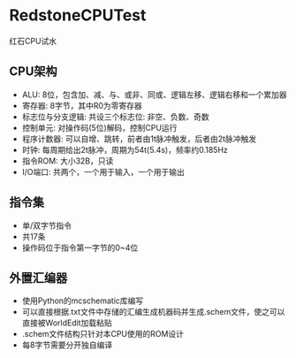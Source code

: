 # RedstoneCPUTest
红石CPU试水

## CPU架构
+ ALU: 8位，包含加、减、与、或非、同或、逻辑左移、逻辑右移和一个累加器
+ 寄存器: 8字节，其中R0为零寄存器
+ 标志位与分支逻辑: 共设三个标志位: 非空、负数、奇数
+ 控制单元: 对操作码(5位)解码，控制CPU运行
+ 程序计数器: 可以自增、跳转，前者由1t脉冲触发，后者由2t脉冲触发
+ 时钟: 每周期给出2t脉冲，周期为54t(5.4s)，频率约0.185Hz
+ 指令ROM: 大小32B，只读
+ I/O端口: 共两个，一个用于输入，一个用于输出

## 指令集
+ 单/双字节指令
+ 共17条
+ 操作码位于指令第一字节的0~4位

## 外置汇编器
+ 使用Python的mcschematic库编写
+ 可以直接根据.txt文件中存储的汇编生成机器码并生成.schem文件，使之可以直接被WorldEdit加载粘贴
+ .schem文件结构只针对本CPU使用的ROM设计
+ 每8字节需要分开独自编译
